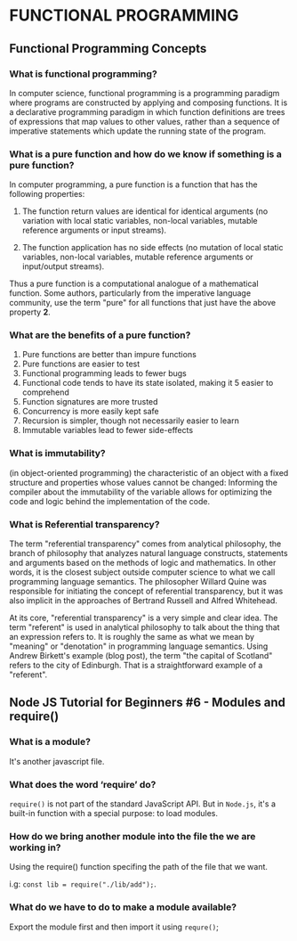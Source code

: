 # FUNCTIONAL PROGRAMMING

## Functional Programming Concepts

### What is functional programming?

In computer science, functional programming is a programming paradigm where programs are constructed by applying and composing functions. It is a declarative programming paradigm in which function definitions are trees of expressions that map values to other values, rather than a sequence of imperative statements which update the running state of the program.

### What is a pure function and how do we know if something is a pure function?

In computer programming, a pure function is a function that has the following properties:

1. The function return values are identical for identical arguments (no variation with local static variables, non-local variables, mutable reference arguments or input streams).

2. The function application has no side effects (no mutation of local static variables, non-local variables, mutable reference arguments or input/output streams).

Thus a pure function is a computational analogue of a mathematical function. Some authors, particularly from the imperative language community, use the term "pure" for all functions that just have the above property **2**.

### What are the benefits of a pure function?

1. Pure functions are better than impure functions
2. Pure functions are easier to test
3. Functional programming leads to fewer bugs
4. Functional code tends to have its state isolated, making it 5 easier to comprehend
5. Function signatures are more trusted
6. Concurrency is more easily kept safe
7. Recursion is simpler, though not necessarily easier to learn
8. Immutable variables lead to fewer side-effects

### What is immutability?

 (in object-oriented programming) the characteristic of an object with a fixed structure and properties whose values cannot be changed:
Informing the compiler about the immutability of the variable allows for optimizing the code and logic behind the implementation of the code.

### What is Referential transparency?

The term "referential transparency" comes from analytical philosophy, the branch of philosophy that analyzes natural language constructs, statements and arguments based on the methods of logic and mathematics. In other words, it is the closest subject outside computer science to what we call programming language semantics. The philosopher Willard Quine was responsible for initiating the concept of referential transparency, but it was also implicit in the approaches of Bertrand Russell and Alfred Whitehead.

At its core, "referential transparency" is a very simple and clear idea. The term "referent" is used in analytical philosophy to talk about the thing that an expression refers to. It is roughly the same as what we mean by "meaning" or "denotation" in programming language semantics. Using Andrew Birkett's example (blog post), the term "the capital of Scotland" refers to the city of Edinburgh. That is a straightforward example of a "referent".

## Node JS Tutorial for Beginners #6 - Modules and require()

### What is a module?

It's another javascript file.

### What does the word ‘require’ do?

`require()` is not part of the standard JavaScript API. But in `Node.js`, it's a built-in function with a special purpose: to load modules.

### How do we bring another module into the file the we are working in?

Using the require() function specifing the path of the file that we want.

i.g: `const lib = require("./lib/add");`.

### What do we have to do to make a module available?

Export the module first and then import it using `requre()`;